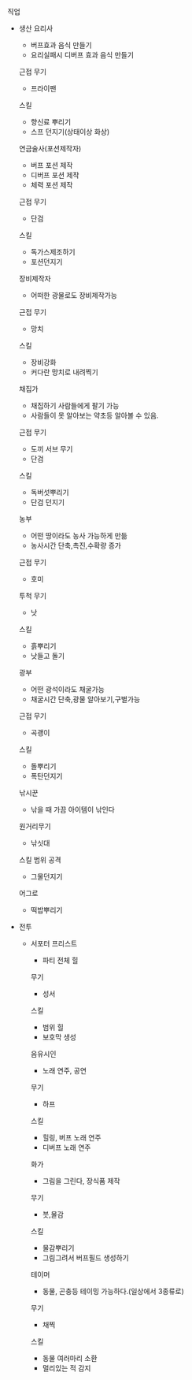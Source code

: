 직업

- 생산
    요리사
    - 버프효과 음식 만들기
    - 요리실패시 디버프 효과 음식 만들기

    근접 무기
    - 프라이팬

    스킬
    - 향신료 뿌리기
    - 스프 던지기(상태이상 화상)


    연금술사(포션제작자)
    - 버프 포션 제작
    - 디버프 포션 제작
    - 체력 포션 제작

    근접 무기
    - 단검

    스킬
    - 독가스제조하기
    - 포션던지기


    장비제작자
    - 어떠한 광물로도 장비제작가능

    근접 무기
    - 망치

    스킬
    - 장비강화
    - 커다란 망치로 내려찍기


    채집가
    - 채집하기 사람들에게 팔기 가능
    - 사람들이 못 알아보는 약초등 알아볼 수 있음.

    근접 무기
    - 도끼
    서브 무기
    - 단검

    스킬
    - 독버섯뿌리기
    - 단검 던지기

    농부
    - 어떤 땅이라도 농사 가능하게 만듦
    - 농사시간 단축,촉진,수확량 증가

    근접 무기
    - 호미

    투척 무기
    - 낫

    스킬
    - 흙뿌리기
    - 낫들고 돌기


    광부
    - 어떤 광석이라도 채굴가능
    - 채굴시간 단축,광물 알아보기,구별가능

    근접 무기
    - 곡괭이

    스킬
    - 돌뿌리기
    - 폭탄던지기

    낚시꾼
    - 낚을 때 가끔 아이템이 낚인다

    원거리무기
    - 낚싯대

    스킬
    범위 공격
    - 그물던지기

    어그로
    - 떡밥뿌리기

- 전투
    - 서포터
        프리스트
        - 파티 전체 힐

        무기
        - 성서

        스킬
        - 범위 힐
        - 보호막 생성


        음유시인
        - 노래 연주, 공연

        무기
        - 하프

        스킬
        - 힐링, 버프 노래 연주
        - 디버프 노래 연주


        화가
        - 그림을 그린다, 장식품 제작

        무기
        - 붓,물감

        스킬
        - 물감뿌리기
        - 그림그려서 버프필드 생성하기


        테이머
        - 동물, 곤충등 테이밍 가능하다.(일상에서 3종류로)

        무기
        - 채찍

        스킬
        - 동물 여러마리 소환
        - 멀리있는 적 감지